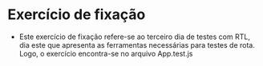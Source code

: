 # Exercício de fixação

- Este exercício de fixação refere-se ao terceiro dia de testes com RTL, dia este que apresenta as ferramentas necessárias para testes de rota. Logo, o exercício encontra-se no arquivo App.test.js
